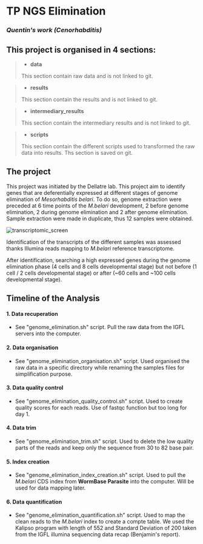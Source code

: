 # TP NGS Elimination
### *Quentin's work (Cenorhabditis)*


## **This project is organised in 4 sections:**

> - **data**
>
> This section contain raw data and is not linked to git.

> - **results**
>
> This section contain the results and is not linked to git.

> - **intermediary_results**
>
> This section contain the intermediary results and is not linked to git.

> - **scripts**
>
> This section contain the different scripts used to transformed the raw data into results. Ths section is saved on git.


## **The project**

This project was initiated by the Dellatre lab. 
This project aim to identify genes that are deferentially expressed at different stages of genome elimination of *Mesorhabditis belari*. 
To do so, genome extraction were preceded at 6 time points of the *M.belari* development, 2 before genome elimination, 2 during genome elimination and 2 after genome elimination. Sample extraction were made in duplicate, thus 12 samples were obtained.

 ![transcriptomic_screen](home/mydatalocal/tp_illumination_qb/document/transcriptomic_screen.png)

Identification of the transcripts of the different samples was assessed thanks Illumina reads mapping to *M.belari* reference transcriptome.

After identification, searching a high expressed genes during the genome elimination phase (4 cells and 8 cells developmental stage) but not before (1 cell / 2 cells developmental stage) or after (~60 cells and ~100 cells developmental stage).


## **Timeline of the Analysis**

#### 1. **Data recuperation**
  - See "genome_elimination.sh" script. Pull the raw data from the IGFL servers into the computer.
  
#### 2. **Data organisation**
  - See "genome_elimination_organisation.sh" script. Used organised the raw data in a specific directory while renaming the samples files for simplification purpose.

#### 3. **Data quality control**
  - See "genome_elimination_quality_control.sh" script. Used to create quality scores for each reads. Use of fastqc function but too long for day 1.
  
  
#### 4. **Data trim**
  - See "genome_elimination_trim.sh" script. Used to delete the low quality parts of the reads and keep only the sequence from 30 to 82 base pair.
  
#### 5. **Index creation**
  - See "genome_elimination_index_creation.sh" script. Used to pull the *M.belari* CDS index from **WormBase Parasite** into the computer. Will be used for data mapping later.
  
#### 6. **Data quantification**
  - See "genome_elimination_quantification.sh" script. Used to map the clean reads to the *M.belari* index to create a compte table. We used the Kalipso program with length of 552 and Standard Deviation of 200 taken from the IGFL illumina sequencing data recap (Benjamin's report).


